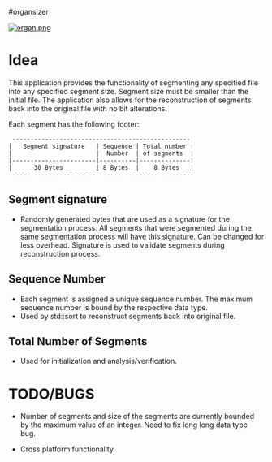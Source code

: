 #organsizer

[![organ.png](https://i.postimg.cc/52spB2cP/organ.png)](https://postimg.cc/bZ2Q88wb)

Idea
=================================================================================
This application provides the functionality of segmenting any specified file into any specified segment size. Segment size must be smaller than the initial file. The application also allows for the reconstruction of segments back into the original file with no bit alterations.   

Each segment has the following footer:

     ------------------------------------------------- 
    |   Segment signature   | Sequence | Total number |
    |                       |  Number  | of segments  |
    |-----------------------|----------|--------------|
    |      30 Bytes         | 8 Bytes  |    8 Bytes   |
     -------------------------------------------------- 
 
 Segment signature
 -----------------
 - Randomly generated bytes that are used as a signature for the segmentation process. All segments that were segmented during the same segmentation process will have this signature. Can be changed for less overhead. Signature is used to validate segments during reconstruction process.
 
 Sequence Number
 -----------------
 - Each segment is assigned a unique sequence number. The maximum sequence number is bound by the respective data type.
 - Used by std::sort to reconstruct segments back into original file.
 
 Total Number of Segments
 -----------------
 - Used for initialization and analysis/verification.
 
TODO/BUGS
=================================================================================
- Number of segments and size of the segments are currently bounded by the maximum value of an integer. Need to fix long long data type bug.  

- Cross platform functionality
